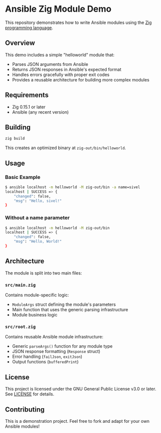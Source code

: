 # Ansible Zig Module Demo

This repository demonstrates how to write Ansible modules using the [Zig programming language](https://ziglang.org/). 

## Overview

This demo includes a simple "helloworld" module that:
- Parses JSON arguments from Ansible
- Returns JSON responses in Ansible's expected format
- Handles errors gracefully with proper exit codes
- Provides a reusable architecture for building more complex modules

## Requirements

- Zig 0.15.1 or later
- Ansible (any recent version)

## Building

```bash
zig build
```

This creates an optimized binary at `zig-out/bin/helloworld`.

## Usage

### Basic Example

```bash
$ ansible localhost -m helloworld -M zig-out/bin -a name=sivel
localhost | SUCCESS => {
    "changed": false,
    "msg": "Hello, sivel!"
}
```

### Without a name parameter

```bash
$ ansible localhost -m helloworld -M zig-out/bin
localhost | SUCCESS => {
    "changed": false,
    "msg": "Hello, World!"
}
```

## Architecture

The module is split into two main files:

### `src/main.zig`
Contains module-specific logic:
- `ModuleArgs` struct defining the module's parameters
- Main function that uses the generic parsing infrastructure
- Module business logic

### `src/root.zig`
Contains reusable Ansible module infrastructure:
- Generic `parseArgs()` function for any module type
- JSON response formatting (`Response` struct)
- Error handling (`failJson`, `exitJson`)
- Output functions (`bufferedPrint`)

## License

This project is licensed under the GNU General Public License v3.0 or later. See [LICENSE](LICENSE) for details.

## Contributing

This is a demonstration project. Feel free to fork and adapt for your own Ansible modules!